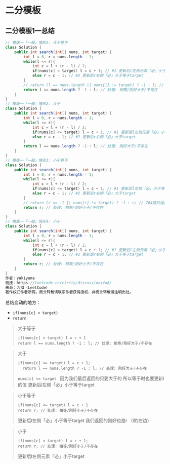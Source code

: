 # 二分模板

## 二分模板1—总结

```java
// 模版一「一般」情形1: 大于等于
class Solution {
    public int search(int[] nums, int target) {
        int l = 0, r = nums.length - 1;
        while(l <= r){
            int c = l + (r - l) / 2;
            if(nums[c] < target) l = c + 1; // #1 更新后l左侧元素「必」小于target
            else r = c - 1; // #2 更新后r右侧「必」大于等于target
        }
        // return (l == nums.length || nums[l] != target) ? -1 : l; // 704题的返回，处理:相等/不等
        return l == nums.length ? -1 : l; // 处理: 相等/刚好大于/不存在
    }
}
// 模版一「一般」情形2: 大于
class Solution {
    public int search(int[] nums, int target) {
        int l = 0, r = nums.length - 1;
        while(l <= r){
            int c = l + (r - l) / 2;
            if(nums[c] <= target) l = c + 1; // #1 更新后l左侧元素「必」小于等于target
            else r = c - 1; // #2 更新后r右侧「必」大于target
        }
        return l == nums.length ? -1 : l; // 处理: 刚好大于/不存在
    }
}
// 模版一「一般」情形3: 小于等于
class Solution {
    public int search(int[] nums, int target) {
        int l = 0, r = nums.length - 1;
        while(l <= r){
            int c = l + (r - l) / 2;
            if(nums[c] <= target) l = c + 1; // #1 更新后l左侧「必」小于等于target
            else r = c - 1; // #2 更新后r右侧「必」大于target
        }
        // return (r == -1 || nums[r] != target) ? -1 : r; // 704题的返回，处理:相等/不等
        return r; // 处理: 相等/刚好小于/不存在
    }
}
// 模版一「一般」情形4: 小于
class Solution {
    public int search(int[] nums, int target) {
        int l = 0, r = nums.length - 1;
        while(l <= r){
            int c = l + (r - l) / 2;
            if(nums[c] < target) l = c + 1; // #1 更新后l左侧元素「必」小于target
            else r = c - 1; // #2 更新后r右侧「必」大于等于target
        }
        return r; // 处理: 相等/刚好小于/不存在
    }
}
作者：yukiyama
链接：https://leetcode.cn/circle/discuss/ooxfo8/
来源：力扣（LeetCode）
著作权归作者所有。商业转载请联系作者获得授权，非商业转载请注明出处。
```

总结变动的地方：

+  ```if(nums[c] < target)```
+ ```return```

>大于等于
>
>```
>if(nums[c] < target) l = c + 1
>return l == nums.length ? -1 : l; // 处理: 相等/刚好大于/不存在
>```



>大于
>
>```
> if(nums[c] <= target) l = c + 1;
>   return l == nums.length ? -1 : l; // 处理: 刚好大于/不存在
>```
>
>```nums[c] <= target ``` 因为我们最后返回的只要大于的  所以等于时也要更新l的值   更新后l左侧「必」小于等于target



>小于等于
>
>```
>if(nums[c] <= target) l = c + 1
>return r; // 处理: 相等/刚好小于/不存在
>```
>
> 更新后l左侧「必」小于等于target   我们返回的刚好也是r （l的左边）



> 小于
>
> ```
> if(nums[c] < target) l = c + 1;
> return r; // 处理: 相等/刚好小于/不存在
> ```
>
> 更新后l左侧元素「必」小于target

